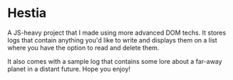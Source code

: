 # Hestia
A JS-heavy project that I made using more advanced DOM techs. It stores logs that contain anything you'd like to write and displays them on a list where you have the option to read and delete them.  
  
It also comes with a sample log that contains some lore about a far-away planet in a distant future. Hope you enjoy!
